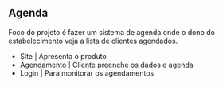 ## Agenda

Foco do projeto é fazer um sistema de agenda onde o dono do estabelecimento veja a lista de clientes agendados.

- Site | Apresenta o produto
- Agendamento | Cliente preenche os dados e agenda 
- Login | Para monitorar os agendamentos
